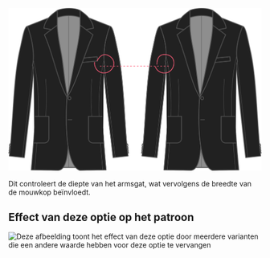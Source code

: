 ![Diepte armsgat factor](armholedepthfactor.svg)

Dit controleert de diepte van het armsgat, wat vervolgens de breedte van de mouwkop beïnvloedt.

## Effect van deze optie op het patroon

![Deze afbeelding toont het effect van deze optie door meerdere varianten die een andere waarde hebben voor deze optie te vervangen](jaeger\_armholedepthfactor\_sample.svg "Effect van deze optie op het patroon")

